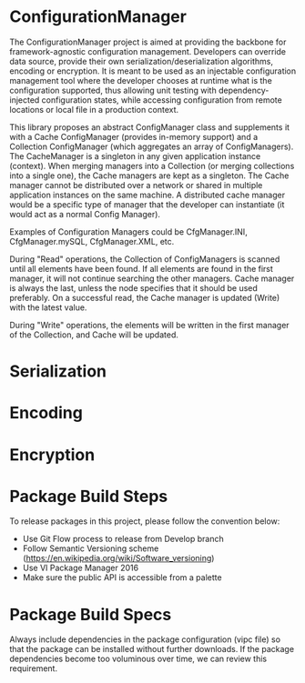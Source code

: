 # ConfigurationManager
The ConfigurationManager project is aimed at providing the backbone for framework-agnostic configuration management. Developers can override data source, provide their own serialization/deserialization algorithms, encoding or encryption. It is meant to be used as an injectable configuration management tool where the developer chooses at runtime what is the configuration supported, thus allowing unit testing with dependency-injected configuration states, while accessing configuration from remote locations or local file in a production context.

This library proposes an abstract ConfigManager class and supplements it with a Cache ConfigManager (provides in-memory support) and a Collection ConfigManager (which aggregates an array of ConfigManagers). The CacheManager is a singleton in any given application instance (context). When merging managers into a Collection (or merging collections into a single one), the Cache managers are kept as a singleton. The Cache manager cannot be distributed over a network or shared in multiple application instances on the same machine. A distributed cache manager would be a specific type of manager that the developer can instantiate (it would act as a normal Config Manager). 

Examples of Configuration Managers could be CfgManager.INI, CfgManager.mySQL, CfgManager.XML, etc.

During "Read" operations, the Collection of ConfigManagers is scanned until all elements have been found. If all elements are found in the first manager, it will not continue searching the other managers. Cache manager is always the last, unless the node specifies that it should be used preferably. On a successful read, the Cache manager is updated (Write) with the latest value.

During "Write" operations, the elements will be written in the first manager of the Collection, and Cache will be updated.

# Serialization

# Encoding

# Encryption


# Package Build Steps
To release packages in this project, please follow the convention below:

- Use Git Flow process to release from Develop branch
- Follow Semantic Versioning scheme (https://en.wikipedia.org/wiki/Software_versioning)
- Use VI Package Manager 2016
- Make sure the public API is accessible from a palette

# Package Build Specs
Always include dependencies in the package configuration (vipc file) so that the package can be installed without further downloads. If the package dependencies become too voluminous over time, we can review this requirement.
